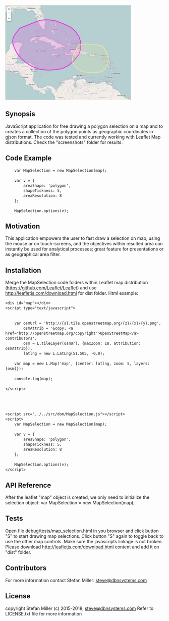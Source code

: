 <img height="300" src="https://github.com/bigsteve/MapSelection/blob/master/screenshots/MapSelection-screen.jpg" alt="Map Selection - a JavaScript plug-in for Leaflet Map"  />


## Synopsis

JavaScript application for free drawing a polygon selection on a map and to creates a collection of the polygon points as geographic coordinates in gjson format. The code was tested and currently working with Leaflet Map distributions. Check the "screenshots" folder for results.

## Code Example


		var MapSelection = new MapSelection(map);

		var v = {
			areaShape: 'polygon',
			shapeTickness: 5,
			areaResolution: 8
		};
		
		MapSelection.options(v);

    

## Motivation


This application empowers the user to fast draw a selection on map, using the mouse or on touch-screens, and the objectives within resulted area can instantly be used for analytical processes; great feature for presentations or as geographical area filter.

## Installation

Merge the MapSelection code folders within Leaflet map distribution (https://github.com/Leaflet/Leaflet) and use http://leafletjs.com/download.html for dist folder.
Html example:

	<div id="map"></div>
	<script type="text/javascript">
	

		var osmUrl = 'http://{s}.tile.openstreetmap.org/{z}/{x}/{y}.png',
		    osmAttrib = '&copy; <a href="http://openstreetmap.org/copyright">OpenStreetMap</a> contributors',
		    osm = L.tileLayer(osmUrl, {maxZoom: 18, attribution: osmAttrib}),
		    latlng = new L.LatLng(51.505, -0.0);

		var map = new L.Map('map', {center: latlng, zoom: 5, layers: [osm]});
        
        console.log(map);

	</script>
	
	
    
	
	<script src="../../src/dom/MapSelection.js"></script>
	<script>
		var MapSelection = new MapSelection(map);

		var v = {
			areaShape: 'polygon',
			shapeTickness: 5,
			areaResolution: 8
		};
		
		MapSelection.options(v);
	</script>
    

## API Reference      
After the leaflet "map" object is created, we only need to initialize the selection object:
    var MapSelection = new MapSelection(map);



## Tests
Open file debug/tests/map_selection.html in you browser and click button "S" to start drawing map selections. Click button "S" again to toggle back to use the other map controls.
Make sure the javascripts linkage is not broken. Please download http://leafletjs.com/download.html content and add it on "dist" folder.



## Contributors
For more information contact Stefan Miller: steve@dbnsystems.com

## License
copyright Stefan Miller (c) 2015-2018, steve@dbnsystems.com
Refer to LICENSE.txt file for more information


